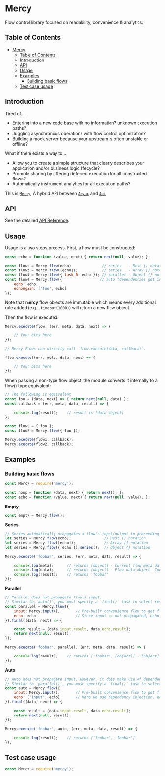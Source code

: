 # Mercy

Flow control library focused on readability, convenience & analytics.

## Table of Contents

- [Mercy](#mercy)
  - [Table of Contents](#table-of-contents)
  - [Introduction](#introduction)
  - [API](#api)
  - [Usage](#usage)
  - [Examples](#examples)
    - [Building basic flows](#building-basic-flows)
  - [Test case usage](#test-case-usage)

## Introduction

Tired of...

- Entering into a new code base with no information? unknown execution paths?
- Juggling asynchronous operations with flow control optimization?
- Building a mock server because your upstream is often unstable or offline?

What if there exists a way to...

- Allow you to create a simple structure that clearly describes your application and/or business logic lifecycle?
- Promote sharing by offering deferred execution for all constructed flows?
- Automatically instrument analytics for all execution paths?

This is [`Mercy`](https://github.com/bmille29/mercy); A hybrid API between [`Async`](https://github.com/caolan/async) and [`Joi`](https://github.com/hapijs/joi)

## API

See the detailed [API Reference](https://github.com/bmille29/mercy/blob/master/API.md).


## Usage

Usage is a two steps process. First, a flow must be constructed:

```javascript
const echo = function (value, next) { return next(null, value); };

const flow1 = Mercy.flow(echo)              // series   - Rest () notation
const flow2 = Mercy.flow([echo]);           // series   - Array [] notation
const flow3 = Mercy.flow({ task_0: echo }); // parallel - Object {} notation
const flow4 = Mercy.flow({                 // auto (dependencies get injected via `...spread` operator)
    echo: echo,
    echoAgain: ['foo', echo]
});
```

Note that **mercy** flow objects are immutable which means every additional rule added (e.g. `.timeout(1000)`) will return a
new flow object.

Then the flow is executed:

```javascript
Mercy.execute(flow, (err, meta, data, next) => {

    // Your bits here
});

// Mercy Flows can directly call `flow.execute(data, callback)`.

flow.execute((err, meta, data, next) => {

    // Your bits here
});
```

When passing a non-type flow object, the module converts it internally to a flow() type equivalent:

```javascript
// The following is equivalent
const foo = (data, next) => { return next(null, data) };
const callback = (err, meta, data, result) => {

    console.log(result);    // result is [data object]
};

const flow1 = { foo };
const flow2 = Mercy.flow({ foo });

Mercy.execute(flow1, callback);
Mercy.execute(flow2, callback);
```

## Examples

### Building basic flows

```javascript
const Mercy = require('mercy');

const noop = function (data, next) { return next(); };
const echo = function (value, next) { return next(null, value); };
```

**Empty**

```javascript
const empty = Mercy.flow();
```

**Series**

```javascript
// Series automatically propagates a flow's input/output to proceeding task
let series = Mercy.flow(echo);               // Rest () notation
let series = Mercy.flow([echo]);             // Array [] notation
let series = Mercy.flow({ echo }).series();  // Object {} notation

Mercy.execute('foobar', series, (err, meta, data, result) => {

    console.log(meta);      // returns [object] - Current flow meta data (timers / analytics)
    console.log(data);      // returns [object] - Flow data object. Contains all flow & subflow information
    console.log(result);    // returns 'foobar'
});
```

**Parallel**

```javascript
// Parallel does not propagate flow's input.
// Similar to `auto()`, you must specify a `final()` task to select results.
const parallel = Mercy.flow({
    input: Mercy.input(),       // Pre-built convenience flow to get flow input attached to some key.
    echo: echo                  // Since input is not propagated, echo is executed with (data, next)
}).final((data, next) => {

    const result = [data.input.result, data.echo.result];
    return next(null, result);
});

Mercy.execute('foobar', parallel, (err, meta, data, result) => {

    console.log(result);    // returns ['foobar', [object]] - [object] is the data object
});
```

**Auto**

```javascript
// Auto does not propagate input. However, it does make use of dependency injection.
// Similar to `parallel()`, you must specify a `final()` task to select results.
const auto = Mercy.flow({
    input: Mercy.input(),       // Pre-built convenience flow to get flow input attached to a key.
    echo: ['input', echo]       // Here we use dependency injection, echo is executed with (value, next) where (value === data.input.result)
}).final((data, next) => {

    const result = [data.input.result, data.echo.result];
    return next(null, result);
});

Mercy.execute('foobar', auto, (err, meta, data, result) => {

    console.log(result);    // returns ['foobar', 'foobar']
});
```

## Test case usage

```javascript
const Mercy = require('mercy');
```
